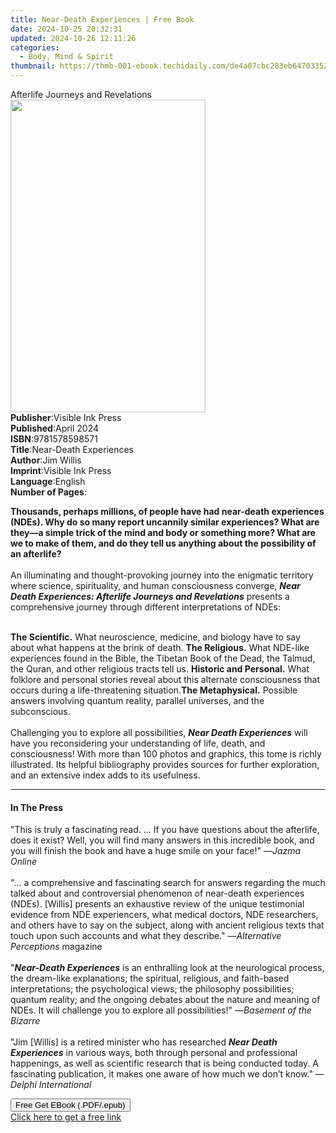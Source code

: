 ```yaml
---
title: Near-Death Experiences | Free Book
date: 2024-10-25 20:32:31
updated: 2024-10-26 12:11:26
categories:
  - Body, Mind & Spirit
thumbnail: https://thmb-001-ebook.techidaily.com/de4a07cbc283eb64703352460ac8c2e5728979c95b535ecac51e14ca2549ff74.jpg
---
```

<main id="book-container">
  <div class="flex flex-col">
    <div class="book-brief flex-1 py-6 px-4 sm:p-6 md:py-10 md:px-8">
      <!-- brief-->
      <div class="book-brief-main">Afterlife Journeys and Revelations</div>
    </div>
    <div
      class="book-meta-info flex-1 grid gap-4 col-start-1 col-end-3 row-start-1 sm:mb-6 sm:grid-cols-4 lg:gap-6 lg:col-start-2 lg:row-end-6 lg:row-span-6 lg:mb-0"
    >
      <div
        class="book-meta-info-left place-content-center mt-4 p-4 text-sm leading-6 col-start-2 col-span-2 dark:text-slate-400"
      >
        <img
          class="w-full h-500 object-cover rounded-lg sm:h-255 sm:col-span-2 lg:col-span-full"
          src="https://img-001-ebook.techidaily.com/a86a6ee8c401e3d081cdb7a0a8f6fcced34545a3485a20efbe5d154fe774a2c2.jpg"
          alt=""
          width="312"
          height="500"
        />
      </div>
      <div
        class="book-meta-info-right mt-2 col-start-1 row-start-2 col-span-3 self-center"
      >
        <!-- meta data  -->
        <div class="flex flex-col px-4 md:px-8">
          <div class="flex-1">
            <strong>Publisher</strong>:<span class="px-2"
              >Visible Ink Press</span
            >
          </div>
          <div class="flex-1">
            <strong>Published</strong>:<span class="px-2">April 2024</span>
          </div>
          <div class="flex-1">
            <strong>ISBN</strong>:<span class="px-2">9781578598571</span>
          </div>
          <div class="flex-1">
            <strong>Title</strong>:<span class="px-2"
              >Near-Death Experiences</span
            >
          </div>
          <div class="flex-1">
            <strong>Author</strong>:<span class="px-2">Jim Willis</span>
          </div>
          <div class="flex-1">
            <strong>Imprint</strong>:<span class="px-2">Visible Ink Press</span>
          </div>
          <div class="flex-1">
            <strong>Language</strong>:<span class="px-2">English</span>
          </div>
          <div class="flex-1">
            <strong>Number of Pages</strong>:<span class="px-2"></span>
          </div>
        </div>
      </div>
    </div>
    <div class="book-description flex-1 py-6 px-4 sm:p-6 md:py-10 md:px-8">
      <div class="book-description-main">
        <div accordion-content="" id="description">
          <p>
            <b
              >Thousands, perhaps millions, of people have had near-death
              experiences (NDEs). Why do so many report uncannily similar
              experiences? What are they—a simple trick of the mind and body or
              something more? What are we to make of them, and do they tell us
              anything about the possibility of an afterlife?</b
            ><br /><br />An illuminating and thought-provoking journey into the
            enigmatic territory where science, spirituality, and human
            consciousness converge,
            <b
              ><i
                >Near Death Experiences: Afterlife Journeys and Revelations</i
              ></b
            >
            presents a comprehensive journey through different interpretations
            of NDEs:<br /><br />
          </p>
          <b>The Scientific.</b> What neuroscience, medicine, and biology have
          to say about what happens at the brink of death.
          <b>The Religious.</b> What NDE-like experiences found in the Bible,
          the Tibetan Book of the Dead, the Talmud, the Quran, and other
          religious tracts tell us. <b>Historic and Personal.</b> What folklore
          and personal stories reveal about this alternate consciousness that
          occurs during a life-threatening situation.<b>The Metaphysical.</b>
          Possible answers involving quantum reality, parallel universes, and
          the subconscious.<br /><br />Challenging you to explore all
          possibilities, <i><b>Near Death Experiences</b></i> will have you
          reconsidering your understanding of life, death, and consciousness!
          With more than 100 photos and graphics, this tome is richly
          illustrated. Its helpful bibliography provides sources for further
          exploration, and an extensive index adds to its usefulness.
          <p></p>
        </div>
        <div class="accordion-fader"></div>
      </div>
    </div>
    <div class="book-excerpts flex-1 py-6 px-4 sm:p-6 md:py-10 md:px-8">
      <!-- excerpts-->
      <div class="book-excerpts-main">
        <hr />
        <h4 class="placeholder placeholder-heading">
          <span>In The Press</span>
        </h4>
        <p></p>
        <p>
          "This is truly a fascinating read. ... If you have questions about the
          afterlife, does it exist? Well, you will find many answers in this
          incredible book, and you will finish the book and have a huge smile on
          your face!" —<i>Jazma Online</i><br /><br />"… a comprehensive and
          fascinating search for answers regarding the much talked about and
          controversial phenomenon of near-death experiences (NDEs). [Willis]
          presents an exhaustive review of the unique testimonial evidence from
          NDE experiencers, what medical doctors, NDE researchers, and others
          have to say on the subject, along with ancient religious texts that
          touch upon such accounts and what they describe." —<i
            >Alternative Perceptions</i
          >
          magazine<br /><br />"<i><b>Near-Death Experiences</b></i> is an
          enthralling look at the neurological process, the dream-like
          explanations; the spiritual, religious, and faith-based
          interpretations; the psychological views; the philosophy
          possibilities; quantum reality; and the ongoing debates about the
          nature and meaning of NDEs. It will challenge you to explore all
          possibilities!" —<i>Basement of the Bizarre</i><br /><br />"Jim
          [Willis] is a retired minister who has researched
          <i><b>Near Death Experiences</b></i> in various ways, both through
          personal and professional happenings, as well as scientific research
          that is being conducted today. A fascinating publication, it makes one
          aware of how much we don’t know." —<i>Delphi International</i>
        </p>
        <p></p>
      </div>
    </div>
    <div
      class="book-about-author flex-1 py-6 px-4 sm:p-6 md:py-10 md:px-8"
    ></div>
    <div class="book-free-get flex-1 py-6 px-4 sm:p-6 md:py-10 md:px-8">
      <button
        id="btn-free-get"
        class="bg-blue-500 hover:bg-blue-700 text-white font-bold py-2 px-4 rounded"
      >
        Free Get EBook (.PDF/.epub)
      </button>
      <div id="countdown-display" class="px-2 text-lg mt-2"></div>
      <a
        id="free-link"
        class="hidden bg-blue-500 hover:bg-blue-700 text-white font-bold py-2 px-4 rounded"
        href="https://www.ebooks.com/en-us/book/211228164/near-death-experiences/jim-willis/"
        target="_blank"
        >Click here to get a free link</a
      >
    </div>
    <script>
      let countdownTime = 0;
      let countdownInterval = null;
      document
        .getElementById('btn-free-get')
        .addEventListener('click', startCountdown);
      function startCountdown() {
        countdownTime = new Date().getTime() + 60000 * 3;
        countdownInterval = setInterval(updateCountdown, 1000);
        document.getElementById('btn-free-get').disabled = true;
        document
          .getElementById('btn-free-get')
          .classList.add('bg-gray-500', 'cursor-not-allowed');
      }
      function updateCountdown() {
        let currentTime = new Date().getTime();
        let timeLeft = countdownTime - currentTime;
        let secondsLeft = Math.floor(timeLeft / 1000);
        document.getElementById('countdown-display').innerHTML =
          `Remaining time: ${secondsLeft} seconds.`;
        if (secondsLeft <= 0) {
          clearInterval(countdownInterval);
          document.getElementById('btn-free-get').classList.add('hidden');
          document.getElementById('free-link').classList.remove('hidden');
          document.getElementById('countdown-display').innerHTML = '';
        }
      }
    </script>
  </div>
</main>

